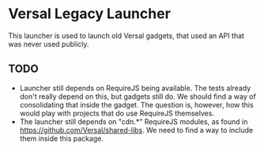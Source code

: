 # Versal Legacy Launcher

This launcher is used to launch old Versal gadgets, that used an API that was never used publicly.

## TODO

- Launcher still depends on RequireJS being available. The tests already don't really depend on this, but gadgets still do. We should find a way of consolidating that inside the gadget. The question is, however, how this would play with projects that do use RequireJS themselves.
- The launcher still depends on "cdn.*" RequireJS modules, as found in https://github.com/Versal/shared-libs. We need to find a way to include them inside this package.
